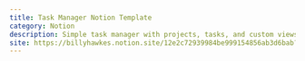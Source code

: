 ```yaml
---
title: Task Manager Notion Template
category: Notion
description: Simple task manager with projects, tasks, and custom views like inbox, calendar, and today. Use it as a starting point for personal or work tasks.
site: https://billyhawkes.notion.site/12e2c72939984be999154856ab3d6bab?v=9c2814468c0147379dde925ad1f2ce5f&pvs=4
---
```

